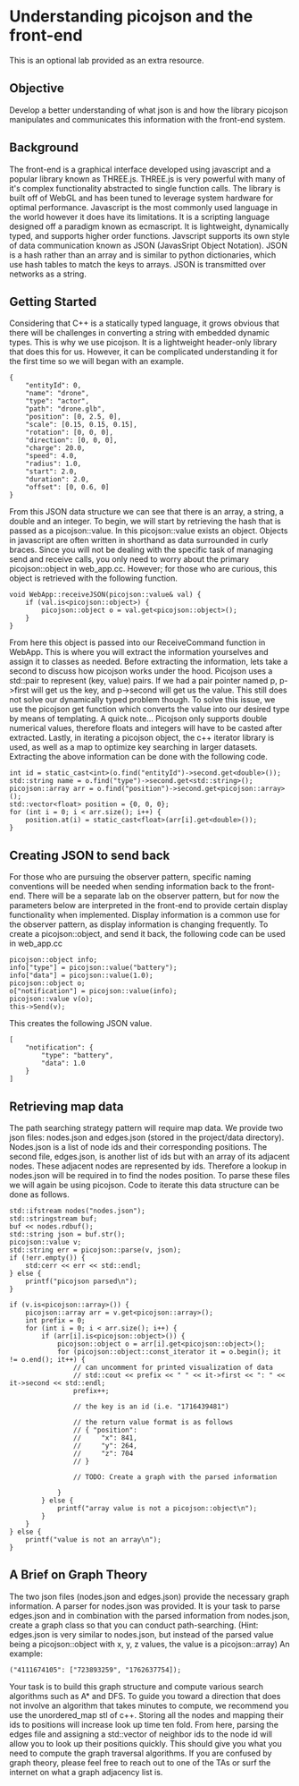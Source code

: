 # Understanding picojson and the front-end
This is an optional lab provided as an extra resource.

## Objective
Develop a better understanding of what json is and how the library picojson manipulates and 
communicates this information with the front-end system. 

## Background
The front-end is a graphical interface developed using javascript and a popular library known as 
THREE.js. THREE.js is very powerful with many of it's complex functionality abstracted to single 
function calls. The library is built off of WebGL and has been tuned to leverage system hardware 
for optimal performance. Javascript is the most commonly used language in the world however it does 
have its limitations. It is a scripting language designed off a paradigm known as ecmascript. It is 
lightweight, dynamically typed, and supports higher order functions. Javscript supports its own 
style of data communication known as JSON (JavasSript Object Notation). JSON is a hash rather than 
an array and is similar to python dictionaries, which use hash tables to match the keys to arrays. 
JSON is transmitted over networks as a string.

## Getting Started
Considering that C++ is a statically typed language, it grows obvious that there will be challenges 
in converting a string with embedded dynamic types. This is why we use picojson. It is a 
lightweight header-only library that does this for us. However, it can be complicated understanding 
it for the first time so we will began with an example.
```
{
    "entityId": 0,
    "name": "drone",
    "type": "actor",
    "path": "drone.glb",
    "position": [0, 2.5, 0],
    "scale": [0.15, 0.15, 0.15],
    "rotation": [0, 0, 0],
    "direction": [0, 0, 0],
    "charge": 20.0,
    "speed": 4.0,
    "radius": 1.0,
    "start": 2.0,
    "duration": 2.0,
    "offset": [0, 0.6, 0]
}
```
From this JSON data structure we can see that there is an array, a string, a double and an integer. 
To begin, we will start by retrieving the hash that is passed as a picojson::value. In this 
picojson::value exists an object. Objects in javascript are often written in shorthand as data 
surrounded in curly braces. Since you will not be dealing with the specific task of managing send 
and receive calls, you only need to worry about the primary picojson::object in web_app.cc. However; 
for those who are curious, this object is retrieved with the following function.
```
void WebApp::receiveJSON(picojson::value& val) {
    if (val.is<picojson::object>) {
        picojson::object o = val.get<picojson::object>();
    }
}
```
From here this object is passed into our ReceiveCommand function in WebApp. This is where you will 
extract the information yourselves and assign it to classes as needed. Before extracting the information, 
lets take a second to discuss how picojson works under the hood. Picojson uses a std::pair to 
represent (key, value) pairs. If we had a pair pointer named p, p->first will get us the key, and 
p->second will get us the value. This still does not solve our dynamically typed problem though. 
To solve this issue, we use the picojson get function which converts the value into our desired type 
by means of templating. A quick note... Picojson only supports double numerical values, therefore 
floats and integers will have to be casted after extracted. Lastly, in iterating a picojson object, 
the c++ iterator library is used, as well as a map to optimize key searching in larger datasets. 
Extracting the above information can be done with the following code.
```
int id = static_cast<int>(o.find("entityId")->second.get<double>());
std::string name = o.find("type")->second.get<std::string>();
picojson::array arr = o.find("position")->second.get<picojson::array>();
std::vector<float> position = {0, 0, 0};
for (int i = 0; i < arr.size(); i++) {
    position.at(i) = static_cast<float>(arr[i].get<double>());
}
```
## Creating JSON to send back
For those who are pursuing the observer pattern, specific naming conventions
will be needed when sending information back to the front-end. There will be a separate lab on the 
observer pattern, but for now the parameters below are interpreted in the front-end to provide 
certain display functionality when implemented. Display information is a common use for the observer 
pattern, as display information is changing frequently. To create a picojson::object, and send it 
back, the following code can be used in web_app.cc
```
picojson::object info;
info["type"] = picojson::value("battery");
info["data"] = picojson::value(1.0);
picojson::object o;
o["notification"] = picojson::value(info);
picojson::value v(o);
this->Send(v);
```
This creates the following JSON value.
```
[
    "notification": {
        "type": "battery",
        "data": 1.0
    }
]
```
## Retrieving map data
The path searching strategy pattern will require map data. We provide two json files: nodes.json 
and edges.json (stored in the project/data directory). Nodes.json is a list of node ids and their corresponding positions. The second file, 
edges.json, is another list of ids but with an array of its adjacent nodes. These adjacent nodes are 
represented by ids. Therefore a lookup in nodes.json will be required in to find the nodes position. 
To parse these files we will again be using picojson. Code to iterate this data structure can be 
done as follows.
```
std::ifstream nodes("nodes.json");
std::stringstream buf;
buf << nodes.rdbuf();
std::string json = buf.str();
picojson::value v;
std::string err = picojson::parse(v, json);
if (!err.empty()) {
    std:cerr << err << std::endl;
} else {
    printf("picojson parsed\n");
}

if (v.is<picojson::array>()) {
    picojson::array arr = v.get<picojson::array>();
    int prefix = 0;
    for (int i = 0; i < arr.size(); i++) {
        if (arr[i].is<picojson::object>()) {
            picojson::object o = arr[i].get<picojson::object>();
            for (picojson::object::const_iterator it = o.begin(); it != o.end(); it++) {
                // can uncomment for printed visualization of data
                // std::cout << prefix << " " << it->first << ": " << it->second << std::endl;
                prefix++;

                // the key is an id (i.e. "1716439481")

                // the return value format is as follows
                // { "position":
                //     "x": 841,
                //     "y": 264,
                //     "z": 704
                // }

                // TODO: Create a graph with the parsed information

            }
        } else {
            printf("array value is not a picojson::object\n");
        }
    }
} else {
    printf("value is not an array\n");
}

```
## A Brief on Graph Theory
The two json files (nodes.json and edges.json) provide the necessary graph information. A parser 
for nodes.json was provided. It is your task to parse edges.json and in combination with the parsed 
information from nodes.json, create a graph class so that you can conduct path-searching. 
(Hint: edges.json is very similar to nodes.json, but instead of the parsed value being a 
picojson::object with x, y, z values, the value is a picojson::array) An example: 
```
("4111674105": ["723893259", "1762637754]);
```
Your task is to build this graph structure and compute various search algorithms such as A* and DFS. 
To guide you toward a direction that does not involve an algorithm that takes minutes to compute, 
we recommend you use the unordered_map stl of c++. Storing all the nodes and mapping their ids to 
positions will increase look up time ten fold. From here, parsing the edges file and assigning a 
std::vector of neighbor ids to the node id will allow you to look up their positions quickly. This should 
give you what you need to compute the graph traversal algorithms. If you are confused by graph theory, 
please feel free to reach out to one of the TAs or surf the internet on what a graph adjacency list is.